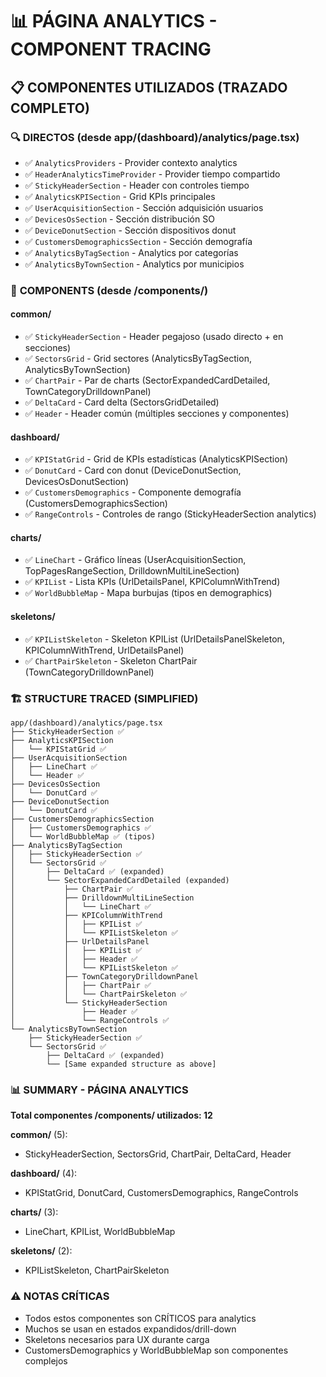 # 📊 PÁGINA ANALYTICS - COMPONENT TRACING

## 📋 COMPONENTES UTILIZADOS (TRAZADO COMPLETO)

### 🔍 **DIRECTOS** (desde app/(dashboard)/analytics/page.tsx)

- ✅ `AnalyticsProviders` - Provider contexto analytics
- ✅ `HeaderAnalyticsTimeProvider` - Provider tiempo compartido
- ✅ `StickyHeaderSection` - Header con controles tiempo
- ✅ `AnalyticsKPISection` - Grid KPIs principales
- ✅ `UserAcquisitionSection` - Sección adquisición usuarios
- ✅ `DevicesOsSection` - Sección distribución SO
- ✅ `DeviceDonutSection` - Sección dispositivos donut
- ✅ `CustomersDemographicsSection` - Sección demografía
- ✅ `AnalyticsByTagSection` - Analytics por categorías
- ✅ `AnalyticsByTownSection` - Analytics por municipios

### 🎯 **COMPONENTS (desde /components/)**

#### **common/**

- ✅ `StickyHeaderSection` - Header pegajoso (usado directo + en secciones)
- ✅ `SectorsGrid` - Grid sectores (AnalyticsByTagSection, AnalyticsByTownSection)
- ✅ `ChartPair` - Par de charts (SectorExpandedCardDetailed, TownCategoryDrilldownPanel)
- ✅ `DeltaCard` - Card delta (SectorsGridDetailed)
- ✅ `Header` - Header común (múltiples secciones y componentes)

#### **dashboard/**

- ✅ `KPIStatGrid` - Grid de KPIs estadísticas (AnalyticsKPISection)
- ✅ `DonutCard` - Card con donut (DeviceDonutSection, DevicesOsDonutSection)
- ✅ `CustomersDemographics` - Componente demografía (CustomersDemographicsSection)
- ✅ `RangeControls` - Controles de rango (StickyHeaderSection analytics)

#### **charts/**

- ✅ `LineChart` - Gráfico líneas (UserAcquisitionSection, TopPagesRangeSection, DrilldownMultiLineSection)
- ✅ `KPIList` - Lista KPIs (UrlDetailsPanel, KPIColumnWithTrend)
- ✅ `WorldBubbleMap` - Mapa burbujas (tipos en demographics)

#### **skeletons/**

- ✅ `KPIListSkeleton` - Skeleton KPIList (UrlDetailsPanelSkeleton, KPIColumnWithTrend, UrlDetailsPanel)
- ✅ `ChartPairSkeleton` - Skeleton ChartPair (TownCategoryDrilldownPanel)

### 🏗️ **STRUCTURE TRACED (SIMPLIFIED)**

```
app/(dashboard)/analytics/page.tsx
├── StickyHeaderSection ✅
├── AnalyticsKPISection
│   └── KPIStatGrid ✅
├── UserAcquisitionSection
│   ├── LineChart ✅
│   └── Header ✅
├── DevicesOsSection
│   └── DonutCard ✅
├── DeviceDonutSection
│   └── DonutCard ✅
├── CustomersDemographicsSection
│   ├── CustomersDemographics ✅
│   └── WorldBubbleMap ✅ (tipos)
├── AnalyticsByTagSection
│   ├── StickyHeaderSection ✅
│   └── SectorsGrid ✅
│       ├── DeltaCard ✅ (expanded)
│       └── SectorExpandedCardDetailed (expanded)
│           ├── ChartPair ✅
│           ├── DrilldownMultiLineSection
│           │   └── LineChart ✅
│           ├── KPIColumnWithTrend
│           │   ├── KPIList ✅
│           │   └── KPIListSkeleton ✅
│           ├── UrlDetailsPanel
│           │   ├── KPIList ✅
│           │   ├── Header ✅
│           │   └── KPIListSkeleton ✅
│           ├── TownCategoryDrilldownPanel
│           │   ├── ChartPair ✅
│           │   └── ChartPairSkeleton ✅
│           └── StickyHeaderSection
│               ├── Header ✅
│               └── RangeControls ✅
└── AnalyticsByTownSection
    ├── StickyHeaderSection ✅
    └── SectorsGrid ✅
        ├── DeltaCard ✅ (expanded)
        └── [Same expanded structure as above]
```

### 📊 **SUMMARY - PÁGINA ANALYTICS**

**Total componentes /components/ utilizados: 12**

**common/** (5):

- StickyHeaderSection, SectorsGrid, ChartPair, DeltaCard, Header

**dashboard/** (4):

- KPIStatGrid, DonutCard, CustomersDemographics, RangeControls

**charts/** (3):

- LineChart, KPIList, WorldBubbleMap

**skeletons/** (2):

- KPIListSkeleton, ChartPairSkeleton

### ⚠️ **NOTAS CRÍTICAS**

- Todos estos componentes son CRÍTICOS para analytics
- Muchos se usan en estados expandidos/drill-down
- Skeletons necesarios para UX durante carga
- CustomersDemographics y WorldBubbleMap son componentes complejos
